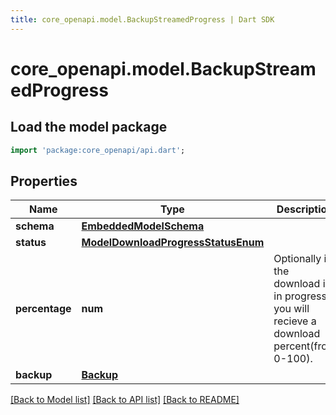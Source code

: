 ```yaml
---
title: core_openapi.model.BackupStreamedProgress | Dart SDK
---
```


# core_openapi.model.BackupStreamedProgress

## Load the model package
```dart
import 'package:core_openapi/api.dart';
```

## Properties
Name | Type | Description | Notes
------------ | ------------- | ------------- | -------------
**schema** | [**EmbeddedModelSchema**](EmbeddedModelSchema.md) |  | [optional] 
**status** | [**ModelDownloadProgressStatusEnum**](ModelDownloadProgressStatusEnum.md) |  | [optional] 
**percentage** | **num** | Optionally if the download is in progress you will recieve a download percent(from 0-100). | [optional] 
**backup** | [**Backup**](Backup.md) |  | [optional] 

[[Back to Model list]](../README.md#documentation-for-models) [[Back to API list]](../README.md#documentation-for-api-endpoints) [[Back to README]](../README.md)


